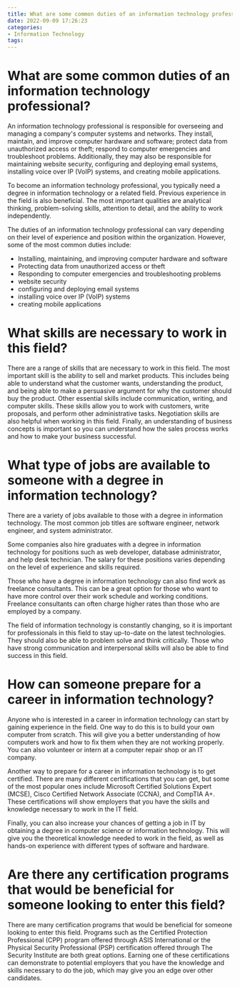 ```yaml
---
title: What are some common duties of an information technology professional
date: 2022-09-09 17:26:23
categories:
- Information Technology
tags:
---
```



#  What are some common duties of an information technology professional?

An information technology professional is responsible for overseeing and managing a company's computer systems and networks. They install, maintain, and improve computer hardware and software; protect data from unauthorized access or theft; respond to computer emergencies and troubleshoot problems. Additionally, they may also be responsible for maintaining website security, configuring and deploying email systems, installing voice over IP (VoIP) systems, and creating mobile applications. 

To become an information technology professional, you typically need a degree in information technology or a related field. Previous experience in the field is also beneficial. The most important qualities are analytical thinking, problem-solving skills, attention to detail, and the ability to work independently. 

The duties of an information technology professional can vary depending on their level of experience and position within the organization. However, some of the most common duties include: 

- Installing, maintaining, and improving computer hardware and software
- Protecting data from unauthorized access or theft
- Responding to computer emergencies and troubleshooting problems
- website security
- configuring and deploying email systems
- installing voice over IP (VoIP) systems
- creating mobile applications

#  What skills are necessary to work in this field?

There are a range of skills that are necessary to work in this field. The most important skill is the ability to sell and market products. This includes being able to understand what the customer wants, understanding the product, and being able to make a persuasive argument for why the customer should buy the product. Other essential skills include communication, writing, and computer skills. These skills allow you to work with customers, write proposals, and perform other administrative tasks. Negotiation skills are also helpful when working in this field. Finally, an understanding of business concepts is important so you can understand how the sales process works and how to make your business successful.

#  What type of jobs are available to someone with a degree in information technology?

There are a variety of jobs available to those with a degree in information technology. The most common job titles are software engineer, network engineer, and system administrator.

Some companies also hire graduates with a degree in information technology for positions such as web developer, database administrator, and help desk technician. The salary for these positions varies depending on the level of experience and skills required.

Those who have a degree in information technology can also find work as freelance consultants. This can be a great option for those who want to have more control over their work schedule and working conditions. Freelance consultants can often charge higher rates than those who are employed by a company.

The field of information technology is constantly changing, so it is important for professionals in this field to stay up-to-date on the latest technologies. They should also be able to problem solve and think critically. Those who have strong communication and interpersonal skills will also be able to find success in this field.

#  How can someone prepare for a career in information technology?

Anyone who is interested in a career in information technology can start by gaining experience in the field. One way to do this is to build your own computer from scratch. This will give you a better understanding of how computers work and how to fix them when they are not working properly. You can also volunteer or intern at a computer repair shop or an IT company.

Another way to prepare for a career in information technology is to get certified. There are many different certifications that you can get, but some of the most popular ones include Microsoft Certified Solutions Expert (MCSE), Cisco Certified Network Associate (CCNA), and CompTIA A+. These certifications will show employers that you have the skills and knowledge necessary to work in the IT field.

Finally, you can also increase your chances of getting a job in IT by obtaining a degree in computer science or information technology. This will give you the theoretical knowledge needed to work in the field, as well as hands-on experience with different types of software and hardware.

#  Are there any certification programs that would be beneficial for someone looking to enter this field?

There are many certification programs that would be beneficial for someone looking to enter this field. Programs such as the Certified Protection Professional (CPP) program offered through ASIS International or the Physical Security Professional (PSP) certification offered through The Security Institute are both great options. Earning one of these certifications can demonstrate to potential employers that you have the knowledge and skills necessary to do the job, which may give you an edge over other candidates.